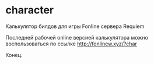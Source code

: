 # character
Калькулятор билдов для игры Fonline сервера Requiem

Последней рабочей online версией калькулятора можно воспользоваться по ссылке 
http://fonlinew.xyz/?char

Конец.
